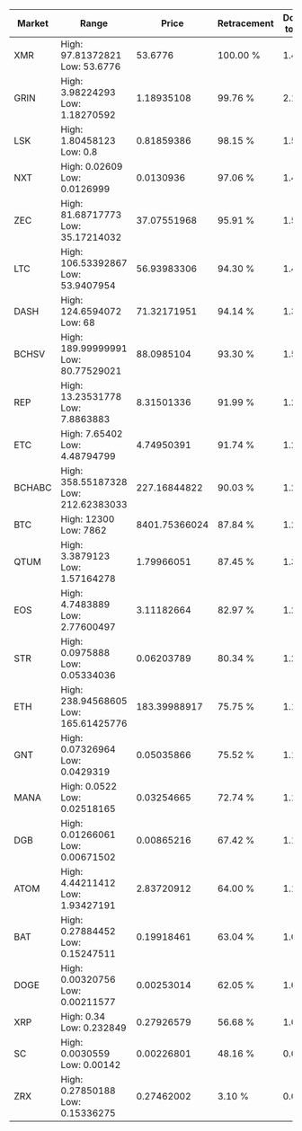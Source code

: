 | Market | Range | Price| Retracement | Doubles to 50% |
| --- | --- | --- | --- | --- |
| XMR | High: 97.81372821<br />Low: 53.6776 | 53.6776 | 100.00 % | 1.41 |
| GRIN | High: 3.98224293<br />Low: 1.18270592 | 1.18935108 | 99.76 % | 2.17 |
| LSK | High: 1.80458123<br />Low: 0.8 | 0.81859386 | 98.15 % | 1.59 |
| NXT | High: 0.02609<br />Low: 0.0126999 | 0.0130936 | 97.06 % | 1.48 |
| ZEC | High: 81.68717773<br />Low: 35.17214032 | 37.07551968 | 95.91 % | 1.58 |
| LTC | High: 106.53392867<br />Low: 53.9407954 | 56.93983306 | 94.30 % | 1.41 |
| DASH | High: 124.6594072<br />Low: 68 | 71.32171951 | 94.14 % | 1.35 |
| BCHSV | High: 189.99999991<br />Low: 80.77529021 | 88.0985104 | 93.30 % | 1.54 |
| REP | High: 13.23531778<br />Low: 7.8863883 | 8.31501336 | 91.99 % | 1.27 |
| ETC | High: 7.65402<br />Low: 4.48794799 | 4.74950391 | 91.74 % | 1.28 |
| BCHABC | High: 358.55187328<br />Low: 212.62383033 | 227.16844822 | 90.03 % | 1.26 |
| BTC | High: 12300<br />Low: 7862 | 8401.75366024 | 87.84 % | 1.20 |
| QTUM | High: 3.3879123<br />Low: 1.57164278 | 1.79966051 | 87.45 % | 1.38 |
| EOS | High: 4.7483889<br />Low: 2.77600497 | 3.11182664 | 82.97 % | 1.21 |
| STR | High: 0.0975888<br />Low: 0.05334036 | 0.06203789 | 80.34 % | 1.22 |
| ETH | High: 238.94568605<br />Low: 165.61425776 | 183.39988917 | 75.75 % | 1.10 |
| GNT | High: 0.07326964<br />Low: 0.0429319 | 0.05035866 | 75.52 % | 1.15 |
| MANA | High: 0.0522<br />Low: 0.02518165 | 0.03254665 | 72.74 % | 1.19 |
| DGB | High: 0.01266061<br />Low: 0.00671502 | 0.00865216 | 67.42 % | 1.12 |
| ATOM | High: 4.44211412<br />Low: 1.93427191 | 2.83720912 | 64.00 % | 1.12 |
| BAT | High: 0.27884452<br />Low: 0.15247511 | 0.19918461 | 63.04 % | 1.08 |
| DOGE | High: 0.00320756<br />Low: 0.00211577 | 0.00253014 | 62.05 % | 1.05 |
| XRP | High: 0.34<br />Low: 0.232849 | 0.27926579 | 56.68 % | 1.03 |
| SC | High: 0.0030559<br />Low: 0.00142 | 0.00226801 | 48.16 % | 0.00 |
| ZRX | High: 0.27850188<br />Low: 0.15336275 | 0.27462002 | 3.10 % | 0.00 |
